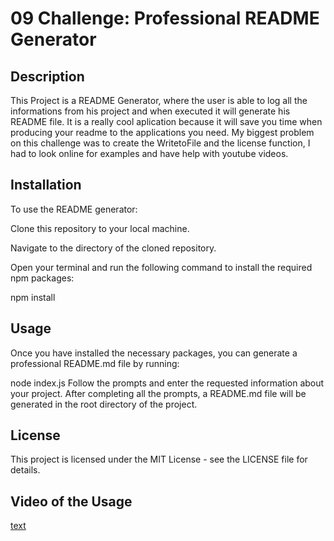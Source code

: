 
# 09 Challenge: Professional README Generator

## Description

This Project is a README Generator, where the user is able to log all the informations from his project and when executed it will generate his README file. It is a really cool aplication because it will save you time when producing your readme to the applications you need. My biggest problem on this challenge was to create the WritetoFile and the license function, I had to look online for examples and have help with youtube videos. 


## Installation

To use the README generator:

Clone this repository to your local machine.

Navigate to the directory of the cloned repository.

Open your terminal and run the following command to install the required npm packages:

npm install

## Usage

Once you have installed the necessary packages, you can generate a professional README.md file by running:

node index.js
Follow the prompts and enter the requested information about your project. After completing all the prompts, a README.md file will be generated in the root directory of the project.



## License

This project is licensed under the MIT License - see the LICENSE file for details.

## Video of the Usage

[text](<Video Challenge 09.webm>)


